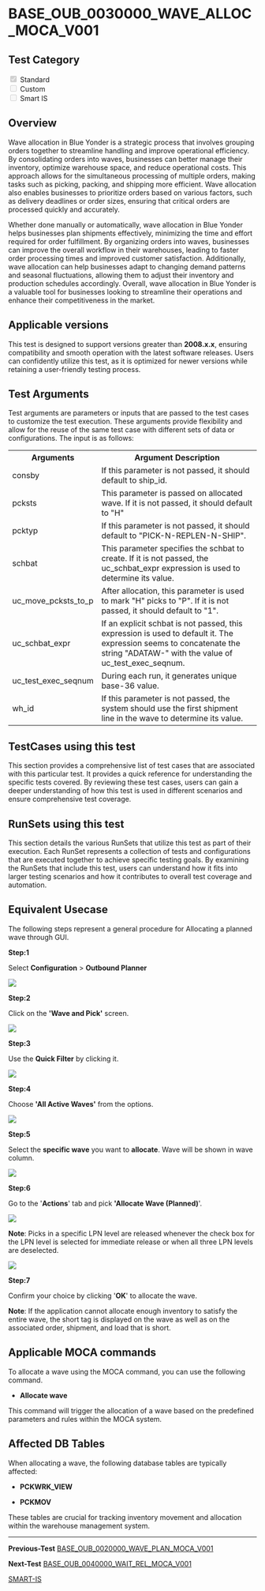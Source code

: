 
# **BASE_OUB_0030000_WAVE_ALLOC_MOCA_V001**


<!-- SMART_DOC_GEN_TEST_DESCR - Start -->
<!-- SMART_DOC_GEN_TEST_DESCR - End -->

## **Test Category**

<input type="checkbox" checked disabled> Standard
<br>
<input type="checkbox" disabled> Custom
<br>
<input type="checkbox" disabled> Smart IS


## **Overview**
Wave allocation in Blue Yonder is a strategic process that involves
grouping orders together to streamline handling and improve operational
efficiency. By consolidating orders into waves, businesses can better
manage their inventory, optimize warehouse space, and reduce operational
costs. This approach allows for the simultaneous processing of multiple
orders, making tasks such as picking, packing, and shipping more
efficient. Wave allocation also enables businesses to prioritize orders
based on various factors, such as delivery deadlines or order sizes,
ensuring that critical orders are processed quickly and accurately.

Whether done manually or automatically, wave allocation in Blue Yonder
helps businesses plan shipments effectively, minimizing the time and
effort required for order fulfillment. By organizing orders into waves,
businesses can improve the overall workflow in their warehouses, leading
to faster order processing times and improved customer satisfaction.
Additionally, wave allocation can help businesses adapt to changing
demand patterns and seasonal fluctuations, allowing them to adjust their
inventory and production schedules accordingly. Overall, wave allocation
in Blue Yonder is a valuable tool for businesses looking to streamline
their operations and enhance their competitiveness in the market.

## **Applicable versions**

This test is designed to support versions greater than **2008.x.x**,
ensuring compatibility and smooth operation with the latest software
releases. Users can confidently utilize this test, as it is optimized
for newer versions while retaining a user-friendly testing process.

## **Test Arguments**

Test arguments are parameters or inputs that are passed to the test
cases to customize the test execution. These arguments provide
flexibility and allow for the reuse of the same test case with different
sets of data or configurations. The input is as follows:


<!-- SMART_DOC_GEN_TEST_ARG - Start -->
<table>
<tr><th>Arguments</th><th>Argument Description</th></tr>
<tr><td>consby</td><td>If this parameter is not passed, it should default to ship_id.</td></tr>
<tr><td>pcksts</td><td>This parameter is passed on allocated wave. If it is not passed, it should default to "H"</td></tr>
<tr><td>pcktyp</td><td>If this parameter is not passed, it should default to "PICK-N-REPLEN-N-SHIP".</td></tr>
<tr><td>schbat</td><td>This parameter specifies the schbat to create. If it is not passed, the uc_schbat_expr expression is used to determine its value.</td></tr>
<tr><td>uc_move_pcksts_to_p</td><td>After allocation, this parameter is used to mark "H" picks to "P". If it is not passed, it should default to "1".</td></tr>
<tr><td>uc_schbat_expr</td><td>If an explicit schbat is not passed, this expression is used to default it. The expression seems to concatenate the string "ADATAW-" with the value of uc_test_exec_seqnum.</td></tr>
<tr><td>uc_test_exec_seqnum</td><td>During each run, it generates unique base-36 value.</td></tr>
<tr><td>wh_id</td><td>If this parameter is not passed, the system should use the first shipment line in the wave to determine its value.</td></tr>
</table>
<!-- SMART_DOC_GEN_TEST_ARG - End -->

## **TestCases using this test**

This section provides a comprehensive list of test cases that are associated with this particular test. It provides a quick reference for understanding the specific tests covered. By reviewing these test cases, users can gain a deeper understanding of how this test is used in different scenarios and ensure comprehensive test coverage.


<!-- SMART_DOC_GEN_TEST_CASE_USING_THIS - Start -->
<!-- SMART_DOC_GEN_TEST_CASE_USING_THIS - End -->

## **RunSets using this test**

This section details the various RunSets that utilize this test as part of their execution. Each RunSet represents a collection of tests and configurations that are executed together to achieve specific testing goals. By examining the RunSets that include this test, users can understand how it fits into larger testing scenarios and how it contributes to overall test coverage and automation.


<!-- SMART_DOC_GEN_RUN_SET_USING_THIS - Start -->
<!-- SMART_DOC_GEN_RUN_SET_USING_THIS - End -->

## **Equivalent Usecase**

The following steps represent a general procedure for Allocating a
planned wave through GUI.

**Step:1**

Select **Configuration** > **Outbound Planner**

![](BASE_OUB_0030000_WAVE_ALLOC_MOCA_V001/image1.png)

**Step:2**

Click on the **\'Wave and Pick\'** screen.

![](BASE_OUB_0030000_WAVE_ALLOC_MOCA_V001/image2.png)

**Step:3**

Use the **Quick Filter** by clicking it.

![](BASE_OUB_0030000_WAVE_ALLOC_MOCA_V001/image3.png)

**Step:4**

Choose **\'All Active Waves\'** from the options.

![](BASE_OUB_0030000_WAVE_ALLOC_MOCA_V001/image4.png)

**Step:5**

Select the **specific wave** you want to **allocate**. Wave will be
shown in wave column.

![](BASE_OUB_0030000_WAVE_ALLOC_MOCA_V001/image5.png)

**Step:6**

Go to the \'**Actions**\' tab and pick **\'Allocate Wave (Planned)**\'.

![](BASE_OUB_0030000_WAVE_ALLOC_MOCA_V001/image6.png)

**Note**: Picks in a specific LPN level are released whenever the check
box for the LPN level is selected for immediate release or when all
three LPN levels are deselected.

![](BASE_OUB_0030000_WAVE_ALLOC_MOCA_V001/image7.png)

**Step:7**

Confirm your choice by clicking \'**OK**\' to allocate the wave.

**Note**: If the application cannot allocate enough inventory to satisfy
the entire wave, the short tag is displayed on the wave as well as on
the associated order, shipment, and load that is short.

## **Applicable MOCA commands**

To allocate a wave using the MOCA command, you can use the following
command.

-   **Allocate wave**

This command will trigger the allocation of a wave based on the
predefined parameters and rules within the MOCA system.

## **Affected DB Tables**

When allocating a wave, the following database tables are typically
affected:

-   **PCKWRK_VIEW**

-   **PCKMOV**

These tables are crucial for tracking inventory movement and allocation
within the warehouse management system.

---

**Previous-Test**
[BASE_OUB_0020000_WAVE_PLAN_MOCA_V001](./tests_docs/BASE_OUB_0020000_WAVE_PLAN_MOCA_V001.md)

**Next-Test**
[BASE_OUB_0040000_WAIT_REL_MOCA_V001](./tests_docs/BASE_OUB_0040000_WAIT_REL_MOCA_V001.md)


[SMART-IS](https://www.smart-is.pk) 




